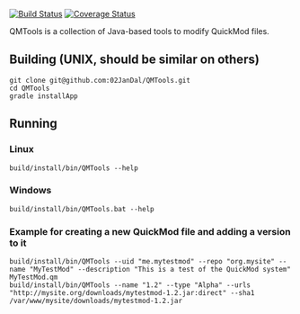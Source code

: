 [![Build Status](https://travis-ci.org/02JanDal/QMTools.svg?branch=master)](https://travis-ci.org/02JanDal/QMTools)
[![Coverage Status](https://img.shields.io/coveralls/02JanDal/QMTools.svg)](https://coveralls.io/r/02JanDal/QMTools?branch=master)

QMTools is a collection of Java-based tools to modify QuickMod files.

## Building (UNIX, should be similar on others)

```
git clone git@github.com:02JanDal/QMTools.git
cd QMTools
gradle installApp
```

## Running

### Linux

```
build/install/bin/QMTools --help
```

### Windows

```
build/install/bin/QMTools.bat --help
```

### Example for creating a new QuickMod file and adding a version to it

```
build/install/bin/QMTools --uid "me.mytestmod" --repo "org.mysite" --name "MyTestMod" --description "This is a test of the QuickMod system" MyTestMod.qm
build/install/bin/QMTools --name "1.2" --type "Alpha" --urls "http://mysite.org/downloads/mytestmod-1.2.jar:direct" --sha1 /var/www/mysite/downloads/mytestmod-1.2.jar
```
